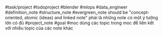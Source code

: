 #task/project 
#todoproject
#blender
#mlops 
#data_engineer 
#definition_note
#structure_note
#evergreen_note should be "concept-oriented, atomic (ideas) and linked note" phải là những note có một ý tưởng lớn có đủ 
#project_note 
#goal
#moc dùng các topic trong moc để liên kết với nhiều topic của các note khác 